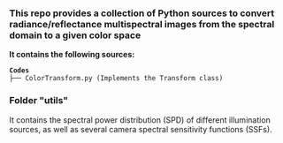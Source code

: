 ### This repo provides a collection of Python sources to convert radiance/reflectance multispectral images from the spectral domain to a given color space

<p style='font-weight: bold'>It contains the following sources:</p>
<div class="snippet-clipboard-content notranslate position-relative overflow-auto" data-snippet-clipboard-copy-content="Codes
├── ..."><pre lang="none" class="notranslate"><code><strong>Codes</strong>
├── ColorTransform.py (Implements the Transform class)
</code></pre></div>

### Folder "utils"
<p>It contains the spectral power distribution (SPD) of different illumination sources, as well as several camera spectral sensitivity functions (SSFs).</p>
